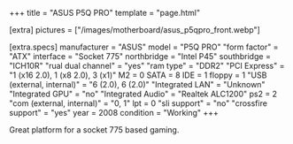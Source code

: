 +++
title     = "ASUS P5Q PRO"
template  = "page.html"

[extra]
pictures  = ["/images/motherboard/asus_p5qpro_front.webp"]

  [extra.specs]
  manufacturer               = "ASUS"
  model                      = "P5Q PRO"
  "form factor"              = "ATX"
  interface                  = "Socket 775"
  northbridge                = "Intel P45"
  southbridge                = "ICH10R"
  "rual dual channel"        = "yes"
  "ram type"                 = "DDR2"
  "PCI Express"              = "1 (x16 2.0), 1 (x8 2.0), 3 (x1)"
  M2                         = 0
  SATA                       = 8
  IDE                        = 1
  floppy                     = 1
  "USB (external, internal)" = "6 (2.0), 6 (2.0)"
  "Integrated LAN"           = "Unknown"
  "Integrated GPU"           = "no"
  "Integrated Audio"         = "Realtek ALC1200"
  ps2                        = 2
  "com (external, internal)" = "0, 1"
  lpt                        = 0
  "sli support"              = "no"
  "crossfire support"        = "yes"
  year                       = 2008
  condition                  = "Working"
+++

Great platform for a socket 775 based gaming.